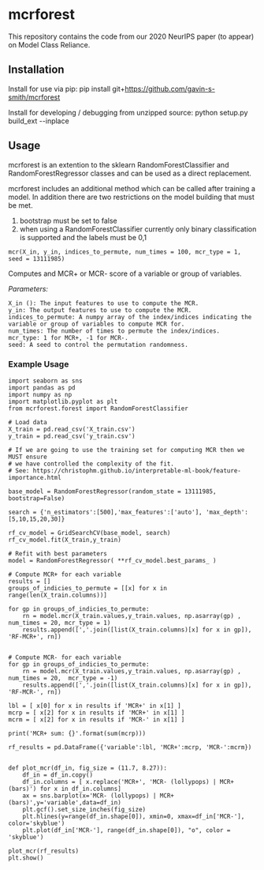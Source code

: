# mcrforest

This repository contains the code from our 2020 NeurIPS paper (to appear) on Model Class Reliance. 

## Installation
Install for use via pip:
pip install git+https://github.com/gavin-s-smith/mcrforest

Install for developing / debugging from unzipped source:
python setup.py build_ext --inplace

## Usage

mcrforest is an extention to the sklearn RandomForestClassifier and RandomForestRegressor classes and can be used as a direct replacement.

mcrforest includes an additional method which can be called after training a model. In addition there are two restrictions on the model building that must be met.
1. bootstrap must be set to false
2. when using a RandomForestClassifier currently only binary classification is supported and the labels must be 0,1

```
mcr(X_in, y_in, indices_to_permute, num_times = 100, mcr_type = 1, seed = 13111985)
```

Computes and MCR+ or MCR- score of a variable or group of variables.

*Parameters:*
```
X_in (): The input features to use to compute the MCR.
y_in: The output features to use to compute the MCR.
indices_to_permute: A numpy array of the index/indices indicating the variable or group of variables to compute MCR for.
num_times: The number of times to permute the index/indices.
mcr_type: 1 for MCR+, -1 for MCR-.
seed: A seed to control the permutation randomness.
```


### Example Usage
```
import seaborn as sns
import pandas as pd
import numpy as np
import matplotlib.pyplot as plt
from mcrforest.forest import RandomForestClassifier

# Load data
X_train = pd.read_csv('X_train.csv')
y_train = pd.read_csv('y_train.csv')

# If we are going to use the training set for computing MCR then we MUST ensure 
# we have controlled the complexity of the fit.
# See: https://christophm.github.io/interpretable-ml-book/feature-importance.html

base_model = RandomForestRegressor(random_state = 13111985, bootstrap=False)

search = {'n_estimators':[500],'max_features':['auto'], 'max_depth':[5,10,15,20,30]}

rf_cv_model = GridSearchCV(base_model, search)
rf_cv_model.fit(X_train,y_train)

# Refit with best parameters
model = RandomForestRegressor( **rf_cv_model.best_params_ )

# Compute MCR+ for each variable
results = []
groups_of_indicies_to_permute = [[x] for x in range(len(X_train.columns))]

for gp in groups_of_indicies_to_permute:
    rn = model.mcr(X_train.values,y_train.values, np.asarray(gp) ,  num_times = 20, mcr_type = 1)
    results.append([','.join([list(X_train.columns)[x] for x in gp]), 'RF-MCR+', rn])


# Compute MCR- for each variable
for gp in groups_of_indicies_to_permute:
    rn = model.mcr(X_train.values,y_train.values, np.asarray(gp) ,  num_times = 20,  mcr_type = -1)
    results.append([','.join([list(X_train.columns)[x] for x in gp]), 'RF-MCR-', rn])

lbl = [ x[0] for x in results if 'MCR+' in x[1] ]
mcrp = [ x[2] for x in results if 'MCR+' in x[1] ]
mcrm = [ x[2] for x in results if 'MCR-' in x[1] ]

print('MCR+ sum: {}'.format(sum(mcrp)))

rf_results = pd.DataFrame({'variable':lbl, 'MCR+':mcrp, 'MCR-':mcrm})


def plot_mcr(df_in, fig_size = (11.7, 8.27)):
    df_in = df_in.copy()
    df_in.columns = [ x.replace('MCR+', 'MCR- (lollypops) | MCR+ (bars)') for x in df_in.columns]
    ax = sns.barplot(x='MCR- (lollypops) | MCR+ (bars)',y='variable',data=df_in)
    plt.gcf().set_size_inches(fig_size)
    plt.hlines(y=range(df_in.shape[0]), xmin=0, xmax=df_in['MCR-'], color='skyblue')
    plt.plot(df_in['MCR-'], range(df_in.shape[0]), "o", color = 'skyblue')

plot_mcr(rf_results)
plt.show()
```